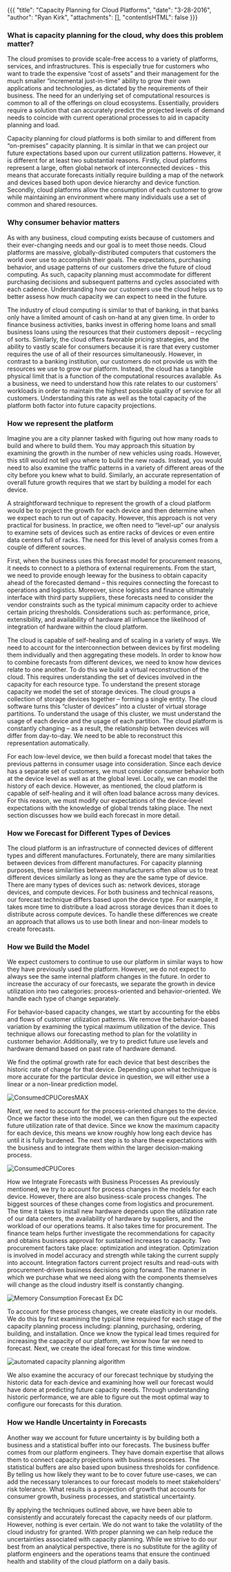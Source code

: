 {{{
  "title": "Capacity Planning for Cloud Platforms",
  "date": "3-28-2016",
  "author": "Ryan Kirk",
  "attachments": [],
  "contentIsHTML": false
}}}

### What is capacity planning for the cloud, why does this problem matter?
The cloud promises to provide scale-free access to a variety of platforms, services, and infrastructures. This is especially true for customers who want to trade the expensive “cost of assets” and their management for the much smaller “incremental just-in-time” ability to grow their own applications and technologies, as dictated by the requirements of their business. The need for an underlying set of computational resources is common to all of the offerings on cloud ecosystems. Essentially, providers require a solution that can accurately predict the projected levels of demand needs to coincide with current operational processes to aid in capacity planning and load.

Capacity planning for cloud platforms is both similar to and different from “on-premises” capacity planning. It is similar in that we can project our future expectations based upon our current utilization patterns. However, it is different for at least two substantial reasons. Firstly, cloud platforms represent a large, often global network of interconnected devices - this means that accurate forecasts initially require building a map of the network and devices based both upon device hierarchy and device function. Secondly, cloud platforms allow the consumption of each customer to grow while maintaining an environment where many individuals use a set of common and shared resources.

### Why consumer behavior matters
As with any business, cloud computing exists because of customers and their ever-changing needs and our goal is to meet those needs. Cloud platforms are massive, globally-distributed computers that customers the world over use to accomplish their goals. The expectations, purchasing behavior, and usage patterns of our customers drive the future of cloud computing. As such, capacity planning must accommodate for different purchasing decisions and subsequent patterns and cycles associated with each cadence. Understanding how our customers use the cloud helps us to better assess how much capacity we can expect to need in the future.

The industry of cloud computing is similar to that of banking, in that banks only have a limited amount of cash on-hand at any given time. In order to finance business activities, banks invest in offering home loans and small business loans using the resources that their customers deposit – recycling of sorts. Similarly, the cloud offers favorable pricing strategies, and the ability to vastly scale for consumers because it is rare that every customer requires the use of all of their resources simultaneously. However, in contrast to a banking institution, our customers do not provide us with the resources we use to grow our platform. Instead, the cloud has a tangible physical limit that is a function of the computational resources available. As a business, we need to understand how this rate relates to our customers’ workloads in order to maintain the highest possible quality of service for all customers. Understanding this rate as well as the total capacity of the platform both factor into future capacity projections.

### How we represent the platform
Imagine you are a city planner tasked with figuring out how many roads to build and where to build them. You may approach this situation by examining the growth in the number of new vehicles using roads. However, this still would not tell you where to build the new roads. Instead, you would need to also examine the traffic patterns in a variety of different areas of the city before you knew what to build. Similarly, an accurate representation of overall future growth requires that we start by building a model for each device.

A straightforward technique to represent the growth of a cloud platform would be to project the growth for each device and then determine when we expect each to run out of capacity. However, this approach is not very practical for business. In practice, we often need to “level-up” our analysis to examine sets of devices such as entire racks of devices or even entire data centers full of racks. The need for this level of analysis comes from a couple of different sources.

First, when the business uses this forecast model for procurement reasons, it needs to connect to a plethora of external requirements. From the start, we need to provide enough leeway for the business to obtain capacity ahead of the forecasted demand – this requires connecting the forecast to operations and logistics. Moreover, since logistics and finance ultimately interface with third party suppliers, these forecasts need to consider the vendor constraints such as the typical minimum capacity order to achieve certain pricing thresholds. Considerations such as: performance, price, extensibility, and availability of hardware all influence the likelihood of integration of hardware within the cloud platform.

The cloud is capable of self-healing and of scaling in a variety of ways. We need to account for the interconnection between devices by first modeling them individually and then aggregating these models. In order to know how to combine forecasts from different devices, we need to know how devices relate to one another. To do this we build a virtual reconstruction of the cloud. This requires understanding the set of devices involved in the capacity for each resource type. To understand the present storage capacity we model the set of storage devices. The cloud groups a collection of storage devices together – forming a single entity. The cloud software turns this “cluster of devices” into a cluster of virtual storage partitions. To understand the usage of this cluster, we must understand the usage of each device and the usage of each partition. The cloud platform is constantly changing – as a result, the relationship between devices will differ from day-to-day. We need to be able to reconstruct this representation automatically.

For each low-level device, we then build a forecast model that takes the previous patterns in consumer usage into consideration. Since each device has a separate set of customers, we must consider consumer behavior both at the device level as well as at the global level. Locally, we can model the history of each device. However, as mentioned, the cloud platform is capable of self-healing and it will often load balance across many devices. For this reason, we must modify our expectations of the device-level expectations with the knowledge of global trends taking place. The next section discusses how we build each forecast in more detail.

### How we Forecast for Different Types of Devices
The cloud platform is an infrastructure of connected devices of different types and different manufactures. Fortunately, there are many similarities between devices from different manufactures. For capacity planning purposes, these similarities between manufacturers often allow us to treat different devices similarly as long as they are the same type of device. There are many types of devices such as: network devices, storage devices, and compute devices. For both business and technical reasons, our forecast technique differs based upon the device type. For example, it takes more time to distribute a load across storage devices than it does to distribute across compute devices. To handle these differences we create an approach that allows us to use both linear and non-linear models to create forecasts.

### How we Build the Model
We expect customers to continue to use our platform in similar ways to how they have previously used the platform. However, we do not expect to always see the same internal platform changes in the future. In order to increase the accuracy of our forecasts, we separate the growth in device utilization into two categories: process-oriented and behavior-oriented. We handle each type of change separately.

For behavior-based capacity changes, we start by accounting for the ebbs and flows of customer utilization patterns. We remove the behavior-based variation by examining the typical maximum utilization of the device. This technique allows our forecasting method to plan for the volatility in customer behavior. Additionally, we try to predict future use levels and hardware demand based on past rate of hardware demand.

We find the optimal growth rate for each device that best describes the historic rate of change for that device. Depending upon what technique is more accurate for the particular device in question, we will either use a linear or a non-linear prediction model.

![ConsumedCPUCoresMAX](../../images/ConsumedCPUCoresMAX.png)

Next, we need to account for the process-oriented changes to the device. Once we factor these into the model, we can then figure out the expected future utilization rate of that device. Since we know the maximum capacity for each device, this means we know roughly how long each device has until it is fully burdened. The next step is to share these expectations with the business and to integrate them within the larger decision-making process.

![ConsumedCPUCores](../../images/ConsumedCPUCores.png)

How we Integrate Forecasts with Business Processes
As previously mentioned, we try to account for process changes in the models for each device. However, there are also business-scale process changes. The biggest sources of these changes come from logistics and procurement. The time it takes to install new hardware depends upon the utilization rate of our data centers, the availability of hardware by suppliers, and the workload of our operations teams. It also takes time for procurement. The finance team helps further investigate the recommendations for capacity and obtains business approval for sustained increases to capacity. Two procurement factors take place: optimization and integration. Optimization is involved in model accuracy and strength while taking the current supply into account. Integration factors current project results and read-outs with procurement-driven business decisions going forward. The manner in which we purchase what we need along with the components themselves will change as the cloud industry itself is constantly changing.

![Memory Consumption Forecast Ex DC](../../images/Memory-Consumption-Forecast-Ex-DC.png)

To account for these process changes, we create elasticity in our models. We do this by first examining the typical time required for each stage of the capacity planning process including: planning, purchasing, ordering, building, and installation. Once we know the typical lead times required for increasing the capacity of our platform, we know how far we need to forecast. Next, we create the ideal forecast for this time window.

![automated capacity planning algorithm](../../images/automated_capacity_planning_algorithm.png)

We also examine the accuracy of our forecast technique by studying the historic data for each device and examining how well our forecast would have done at predicting future capacity needs. Through understanding historic performance, we are able to figure out the most optimal way to configure our forecasts for this duration.

### How we Handle Uncertainty in Forecasts
Another way we account for future uncertainty is by building both a business and a statistical buffer into our forecasts. The business buffer comes from our platform engineers. They have domain expertise that allows them to connect capacity projections with business processes. The statistical buffers are also based upon business thresholds for confidence. By telling us how likely they want to be to cover future use-cases, we can add the necessary tolerances to our forecast models to meet stakeholders' risk tolerance. What results is a projection of growth that accounts for consumer growth, business processes, and statistical uncertainty.

By applying the techniques outlined above, we have been able to consistently and accurately forecast the capacity needs of our platform. However, nothing is ever certain. We do not want to take the volatility of the cloud industry for granted. With proper planning we can help reduce the uncertainties associated with capacity planning. While we strive to do our best from an analytical perspective, there is no substitute for the agility of platform engineers and the operations teams that ensure the continued health and stability of the cloud platform on a daily basis.
